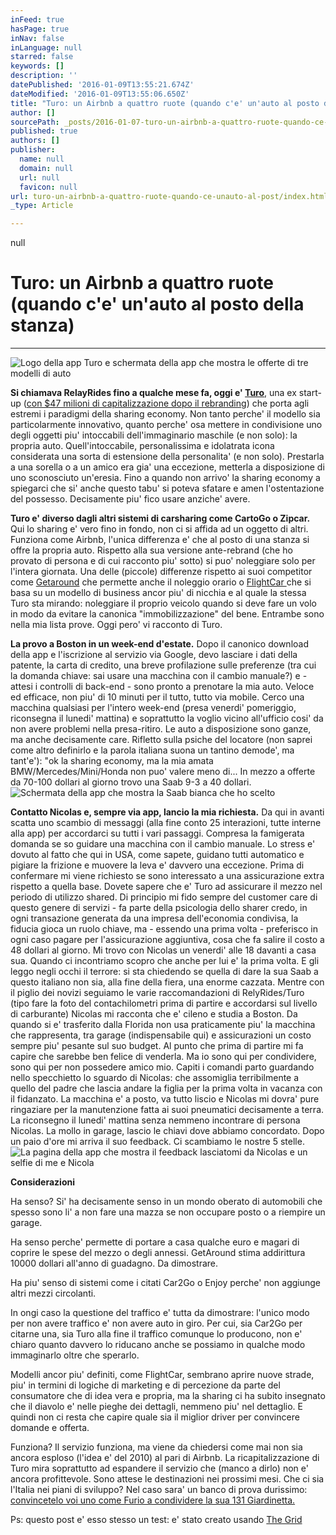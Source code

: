 ```yaml
---
inFeed: true
hasPage: true
inNav: false
inLanguage: null
starred: false
keywords: []
description: ''
datePublished: '2016-01-09T13:55:21.674Z'
dateModified: '2016-01-09T13:55:06.650Z'
title: "Turo: un Airbnb a quattro ruote (quando c'e' un'auto al posto della stanza)"
author: []
sourcePath: _posts/2016-01-07-turo-un-airbnb-a-quattro-ruote-quando-ce-unauto-al-post.md
published: true
authors: []
publisher:
  name: null
  domain: null
  url: null
  favicon: null
url: turo-un-airbnb-a-quattro-ruote-quando-ce-unauto-al-post/index.html
_type: Article

---
```

null

# Turo: un Airbnb a quattro ruote (quando c'e' un'auto al posto della stanza)

****
![Logo della app Turo e schermata della app che mostra le offerte di tre modelli di auto](https://the-grid-user-content.s3-us-west-2.amazonaws.com/b4cf12c2-7d2a-47ef-ab1c-ae51b42a41f9.jpg)

**Si chiamava RelayRides fino a qualche mese fa, oggi e' [Turo][0]**, una ex start-up  ([con $47 milioni di capitalizzazione dopo il rebranding][1]) che porta agli estremi i paradigmi della sharing economy. Non tanto perche' il modello sia particolarmente innovativo, quanto perche' osa mettere in condivisione uno degli oggetti piu' intoccabili dell'immaginario maschile (e non solo): la propria auto. Quell'intoccabile, personalissima e idolatrata icona considerata una sorta di estensione della personalita' (e non solo). Prestarla a una sorella o a un amico era gia' una eccezione, metterla a disposizione di uno sconosciuto un'eresia. Fino a quando non arrivo' la sharing economy a spiegarci che si' anche questo tabu' si poteva sfatare e amen l'ostentazione del possesso. Decisamente piu' fico usare anziche' avere.

**Turo e' diverso dagli altri sistemi di carsharing come CartoGo o Zipcar.** Qui lo sharing e' vero fino in fondo, non ci si affida ad un oggetto di altri. Funziona come Airbnb, l'unica differenza e' che al posto di una stanza si offre la propria auto. Rispetto alla sua versione ante-rebrand (che ho provato di persona e di cui racconto piu' sotto) si puo' noleggiare solo per l'intera giornata. Una delle (piccole) differenze rispetto ai suoi competitor come [Getaround][2] che permette anche il noleggio orario o [FlightCar ][3]che si basa su un modello di business ancor piu' di nicchia e al quale la stessa Turo sta mirando: noleggiare il proprio veicolo quando si deve fare un volo in modo da evitare la canonica "immobilizzazione" del bene. Entrambe sono nella mia lista prove. Oggi pero' vi racconto di Turo.

**La provo a Boston in un week-end d'estate.** Dopo il canonico download della app e l'iscrizione al servizio via Google, devo lasciare i dati della patente, la carta di credito, una breve profilazione sulle preferenze (tra cui la domanda chiave: sai usare una macchina con il cambio manuale?) e - attesi i controlli di back-end - sono pronto a prenotare la mia auto. Veloce ed efficace, non piu' di 10 minuti per il tutto, tutto via mobile. Cerco una macchina qualsiasi per l'intero week-end (presa venerdi' pomeriggio, riconsegna il lunedi' mattina) e soprattutto la voglio vicino all'ufficio cosi' da non avere problemi nella presa-ritiro. Le auto a disposizione sono ganze, ma anche decisamente care. Rifletto sulla psiche del locatore (non saprei come altro definirlo e la parola italiana suona un tantino demode', ma tant'e'): "ok la sharing economy, ma la mia amata BMW/Mercedes/Mini/Honda non puo' valere meno di... In mezzo a offerte da 70-100 dollari al giorno trovo una Saab 9-3 a 40 dollari. ![Schermata della app che mostra la Saab bianca che ho scelto](https://the-grid-user-content.s3-us-west-2.amazonaws.com/a0d909bc-dc48-4ad4-aa2d-4b716d211331.png)

**Contatto Nicolas e, sempre via app, lancio la mia richiesta.** Da qui in avanti scatta uno scambio di messaggi (alla fine conto 25 interazioni, tutte interne alla app) per accordarci su tutti i vari passaggi. Compresa la famigerata domanda se so guidare una macchina con il cambio manuale. Lo stress e' dovuto al fatto che qui in USA, come sapete, guidano tutti automatico e pigiare la frizione e muovere la leva e' davvero una eccezione. Prima di confermare mi viene richiesto se sono interessato a una assicurazione extra rispetto a quella base. Dovete sapere che e' Turo ad assicurare il mezzo nel periodo di utilizzo shared. Di principio mi fido sempre del customer care di questo genere di servizi - fa parte della psicologia dello sharer credo, in ogni transazione generata da una impresa dell'economia condivisa, la fiducia gioca un ruolo chiave, ma - essendo una prima volta - preferisco in ogni caso pagare per l'assicurazione aggiuntiva, cosa che fa salire il costo a 48 dollari al giorno. Mi trovo con Nicolas un venerdi' alle 18 davanti a casa sua. Quando ci incontriamo scopro che anche per lui e' la prima volta. E gli leggo negli occhi il terrore: si sta chiedendo se quella di dare la sua Saab a questo italiano non sia, alla fine della fiera, una enorme cazzata. Mentre con il piglio dei novizi seguiamo le varie raccomandazioni di RelyRides/Turo (tipo fare la foto del contachilometri prima di partire e accordarsi sul livello di carburante) Nicolas mi racconta che e' cileno e studia a Boston. Da quando si e' trasferito dalla Florida non usa praticamente piu' la macchina che rappresenta, tra garage (indispensabile qui) e assicurazioni un costo sempre piu' pesante sul suo budget. Al punto che prima di partire mi fa capire che sarebbe ben felice di venderla. Ma io sono qui per condividere, sono qui per non possedere amico mio. Capiti i comandi parto guardando nello specchietto lo sguardo di Nicolas: che assomiglia terribilmente a quello del padre che lascia andare la figlia per la prima volta in vacanza con il fidanzato. La macchina e' a posto, va tutto liscio e Nicolas mi dovra' pure ringaziare per la manutenzione fatta ai suoi pneumatici decisamente a terra. La riconsegno il lunedi' mattina senza nemmeno incontrare di persona Nicolas. La mollo in garage, lascio le chiavi dove abbiamo concordato. Dopo un paio d'ore mi arriva il suo feedback. Ci scambiamo le nostre 5 stelle.
![La pagina della app che mostra il feedback lasciatomi da Nicolas e un selfie di me e Nicola](https://the-grid-user-content.s3-us-west-2.amazonaws.com/9924b17f-4a66-4ba9-997c-1b13d2ab06c9.jpg)

**Considerazioni**

Ha senso? Si' ha decisamente senso in un mondo oberato di automobili che spesso sono li' a non fare una mazza se non occupare posto o a riempire un garage. 

Ha senso perche' permette di portare a casa qualche euro e magari di coprire le spese del mezzo o degli annessi. GetAround stima addirittura 10000 dollari all'anno di guadagno. Da dimostrare.

Ha piu' senso di sistemi come i citati Car2Go o Enjoy perche' non aggiunge altri mezzi circolanti. 

In ongi caso la questione del traffico e' tutta da dimostrare: l'unico modo per non avere traffico e' non avere auto in giro. Per cui, sia Car2Go per citarne una, sia Turo alla fine il traffico comunque lo producono, non e' chiaro quanto davvero lo riducano anche se possiamo in qualche modo immaginarlo oltre che sperarlo.

Modelli ancor piu' definiti, come FlightCar, sembrano aprire nuove strade, piu' in termini di logiche di marketing e di percezione da parte del consumatore che di idea vera e propria, ma la sharing ci ha subito insegnato che il diavolo e' nelle pieghe dei dettagli, nemmeno piu' nel dettaglio. E quindi non ci resta che capire quale sia il miglior driver per convincere domande e offerta.

Funziona? Il servizio funziona, ma viene da chiedersi come mai non sia ancora esploso (l'idea e' del 2010) al pari di Airbnb. La ricapitalizzazione di Turo mira soprattutto ad espandere il servizio che (manco a dirlo) non e' ancora profittevole. Sono attese le destinazioni nei prossimi mesi. Che ci sia l'Italia nei piani di sviluppo? Nel caso sara' un banco di prova durissimo: [convincetelo voi uno come Furio a condividere la sua 131 Giardinetta.][4]

Ps: questo post e' esso stesso un test: e' stato creato usando [The Grid][5]

[0]: https://turo.com/
[1]: http://techcrunch.com/2015/11/03/relayrides-rebrands-as-turo-and-raises-47-million-led-by-kleiner/
[2]: https://www.getaround.com/
[3]: https://www.flightcar.com/
[4]: https://youtu.be/X92PIVktdqY
[5]: https://thegrid.io/